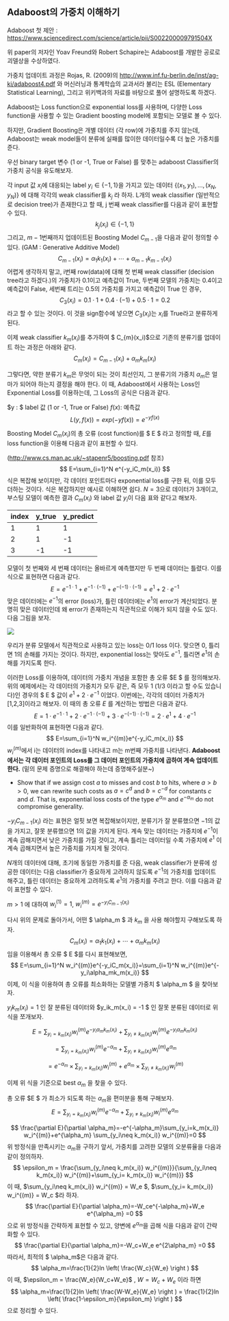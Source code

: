 ## Adaboost의 가중치 이해하기

Adaboost 첫 제안 : https://www.sciencedirect.com/science/article/pii/S002200009791504X

위 paper의 저자인 Yoav Freund와 Robert Schapire는 Adaboost를 개발한 공로로 괴델상을 수상하였다.

가중치 업데이트 과정은 Rojas, R. (2009)의 http://www.inf.fu-berlin.de/inst/ag-ki/adaboost4.pdf 와 머신러닝과 통계학습의 교과서라 불리는 ESL (Elementary Statistical Learning), 그리고 위키백과의 자료를 바탕으로 풀어 설명하도록 하겠다.

Adaboost는 Loss function으로 exponential loss를 사용하며, 다양한 Loss function을 사용할 수 있는 Gradient boosting model에 포함되는 모델로 볼 수 있다.

하지만, Gradient Boosting은 개별 데이터 (각 row)에 가중치를 주지 않는데, Adaboost는 weak model들이 분류에 실패를 많이한 데이터일수록 더 높은 가중치를 준다.

우선 binary target 변수 (1 or -1, True or False) 를 맞추는 adaboost Classifier의 가중치 공식을 유도해보자.

각 input 값 $x_i$에 대응되는 label $y_i \in \left \{ -1,1\right  \}$을 가지고 있는 데이터 $\left \{ (x_1,y_1),...,(x_N,y_N)\right \}$ 에 대해 각각의 weak classifier를 $k_j$ 라 하자. L개의 weak classifier (일반적으로 decision tree)가 존재한다고 할 때, j 번째 weak classifier를 다음과 같이 표현할 수 있다. 
$$
k_j(x_i) \in \left \{ -1,1\right \}
$$
그리고, $m-1$번째까지 업데이트된 Boosting Model $C_{m-1}$을 다음과 같이 정의할 수 있다. (GAM : Generative Additive Model)
$$
C_{m-1}(x_i)=\alpha_1k_1(x_i)+\cdots+\alpha_{m-1}k_{m-1}(x_i)
$$
어렵게 생각하지 말고, i번째 row(data)에 대해 첫 번째 weak classifier (decision tree라고 하겠다.)의 가중치가 0.1이고 예측값이 True, 두번째 모델의 가중치는 0.4이고 예측값이 False, 세번째 트리는 0.5의 가중치를 가지고 예측값이 True 인 경우,
$$
C_3(x_i) =0.1\cdot1+0.4\cdot(-1)+0.5\cdot1=0.2 
$$
라고 할 수 있는 것이다. 이 것을 sign함수에 넣으면 $C_3(x_i)$는 $x_i$를 True라고 분류하게 된다.

이제 weak classifier $k_m(x_i)$를 추가하여 $ C_{m}(x_i)$으로 기존의 분류기를 업데이트 하는 과정은 아래와 같다.
$$
C_{m}(x_i)=C_{m-1}(x_i)+\alpha_{m}k_{m}(x_i)
$$


 그렇다면, 약한 분류기 $k_m$은 무엇이 되는 것이 최선인지, 그 분류기의 가중치 $\alpha_m$은 얼마가 되어야 하는지 결정을 해야 한다. 이 때, Adaboost에서 사용하는 Loss인 Exponential Loss를 이용하는데, 그 Loss의 공식은 다음과 같다.

$y : $ label 값 (1 or -1, True or False)	$f(x) :$ 예측값
$$
L(y,f(x))=exp(-yf(x))=e^{-yf(x)}
$$


Boosting Model $C_m(x_i)$의 총 오류 (cost function)를 $ E $ 라고 정의할 때, $E$를 loss function을 이용해 다음과 같이 표현할 수 있다. 

(http://www.cs.man.ac.uk/~stapenr5/boosting.pdf 참조)
$$
E=\sum_{i=1}^N e^{-y_iC_m(x_i)}
$$
식은 복잡해 보이지만, 각 데이터 포인트마다 exponential loss를 구한 뒤, 이를 모두 더하는 것이다. 식은 복잡하지만 예시로 이해하면 쉽다. $N=3$으로 데이터가 3개이고, 부스팅 모델이 예측한 결과 $C_m(x_i)$ 와 label 값 $y_i$이 다음 표와 같다고 해보자.

| index | y_true | y_predict |
| ----- | ------ | --------- |
| 1     | 1      | 1         |
| 2     | 1      | -1        |
| 3     | -1     | -1        |

모델이 첫 번째와 세 번째 데이터는 올바르게 예측했지만 두 번째 데이터는 틀렸다. 이를 식으로 표현하면 다음과 같다.
$$
E=e^{-1\cdot1}+e^{-1\cdot(-1)}+e^{-(-1)\cdot(-1)}=e^1+2\cdot e^{-1}
$$
맞은 데이터에는 $e^{-1}$의 error (loss)가, 틀린 데이터에는 $e^1$의 error가 계산되었다. 분명히 맞은 데이터인데 왜 error가 존재하는지 직관적으로 이해가 되지 않을 수도 있다. 다음 그림을 보자.

![](https://slideplayer.com/slide/5849144/19/images/53/Exponential+Loss+Upper+Bounds+0%2F1+Loss%21+Can+prove+that.jpg)  



우리가 분류 모델에서 직관적으로 사용하고 있는 loss는 0/1 loss 이다. 맞으면 0, 틀리면 1의 손해를 가지는 것이다. 하지만, exponential loss는 맞아도 $e^{-1}$, 틀리면 $e^1$의 손해를 가지도록 한다.

이러한 Loss를 이용하여, 데이터의 가중치 개념을 포함한 총 오류 $E $ 를 정의해보자. 위의 예제에서는 각 데이터의 가중치가 모두 같은, 즉 모두 1 (1/3 이라고 할 수도 있습니다)인 경우의 $ E $ 값이 $e^1+2\cdot e^{-1}$ 이었다. 이번에는, 각각의 데이터 가중치가 [1,2,3]이라고 해보자. 이 때의 총 오류 $E$ 를 계산하는 방법은 다음과 같다.
$$
E=1\cdot e^{-1\cdot1}+2\cdot e^{-1\cdot(-1)}+3 \cdot e^{-(-1)\cdot(-1)}=2\cdot e^1+4\cdot e^{-1}
$$
이를 일반화하여 표현하면 다음과 같다.
$$
E=\sum_{i=1}^N w_i^{(m)}e^{-y_iC_m(x_i)}
$$
$w_i^{(m)}$에서 i는 데이터의 index를 나타내고 m는 m번째 가중치를 나타낸다. **Adaboost에서는 각 데이터 포인트의 Loss를 그 데이터 포인트의 가중치에 곱하여 계속 업데이트한다.** (밑의 문제 증명으로 해결해야 하는데 증명해주실분~)

- Show that if we assign cost $a$ to misses and cost $b$ to hits, where $a>b>0,$ we can rewrite such costs as $a=c^d$ and $b=c^{-d}$ for constants $c$ and $d$. That is, exponential loss costs of the type $e^{\alpha  _m}$ and $e^{-\alpha  _m}$ do not compromise generality.



 $-y_iC_{m-1}(x_i)$ 라는 표현은 얼핏 보면 복잡해보이지만, 분류기가 잘 분류했으면 $-1$의 값을 가지고,  잘못 분류했으면 $1$의 값을 가지게 된다. 계속 맞는 데이터는 가중치에 $e^{-1}$이 계속 곱해지면서 낮은 가중치를 가질 것이고, 계속 틀리는 데이터일 수록 가중치에 $e^1$ 이 계속 곱해지면서 높은 가중치를 가지게 될 것이다.



$N$개의 데이터에 대해, 초기에 동일한 가중치를 준 다음, weak classifier가 분류에 성공한 데이터는 다음 classifier가 중요하게 고려하지 않도록 $e^{-1}$의 가중치를 업데이트 해주고, 틀린 데이터는 중요하게 고려하도록 $e^1$의 가중치를 주려고 한다. 이를 다음과 같이 표현할 수 있다.

$m>1$ 에 대하여 $w_i^{(1)} = 1$,	$w_i^{(m)}=e^{-y_iC_{m-1}(x_i)}$  



다시 위의 문제로 돌아가서, 어떤 $ \alpha_m $ 과 $k_m$ 을 사용 해야할지 구해보도록 하자.
$$
C_{m}(x_i)=\alpha_1k_1(x_i)+\cdots+\alpha_{m}k_{m}(x_i)
$$
임을 이용해서 총 오류 $ E $를 다시 표현해보면,
$$
E=\sum_{i=1}^N w_i^{(m)}e^{-y_iC_m(x_i)}=\sum_{i=1}^N w_i^{(m)}e^{-y_i\alpha_mk_m(x_i)}
$$
이제, 이 식을 이용하여 총 오류를 최소화하는 모델별 가중치 $ \alpha_m $ 을 찾아보자.

$y_ik_m(x_i) = 1$ 인 잘 분류된 데이터와  $y_ik_m(x_i) = -1 $ 인 잘못 분류된 데이터로 위 식을 쪼개보자.


$$
E=\sum_{y_i=k_m(x_i)} w_i^{(m)}e^{-y_i\alpha_mk_m(x_i)}+\sum_{y_i\neq k_m(x_i)} w_i^{(m)}e^{-y_i\alpha_mk_m(x_i)}
$$

$$
=\sum_{y_i=k_m(x_i)} w_i^{(m)}e^{-\alpha_m}+\sum_{y_i\neq k_m(x_i)} w_i^{(m)}e^{\alpha_m}
$$

$$
=e^{-\alpha_m}\times \sum_{y_i=k_m(x_i)} w_i^{(m)}+e^{\alpha_m} \times \sum_{y_i\neq k_m(x_i)} w_i^{(m)}
$$

이제 위 식을 기준으로 best $\alpha_m$ 을 찾을 수 있다.   

총 오류 $E $ 가 최소가 되도록 하는 $\alpha_m$을 편미분을 통해 구해보자.
$$
E=\sum_{y_i=k_m(x_i)} w_i^{(m)}e^{-\alpha_m}+\sum_{y_i\neq k_m(x_i)} w_i^{(m)}e^{\alpha_m}
$$

$$
\frac{\partial E}{\partial \alpha_m}=-e^{-\alpha_m}\sum_{y_i=k_m(x_i)} w_i^{(m)}+e^{\alpha_m} \sum_{y_i\neq k_m(x_i)} w_i^{(m)}=0
$$
  위 방정식을 만족시키는  $\alpha_m$을 구하기 앞서, 가중치를 고려한 모델의 오분류율을 다음과 같이 정의하자.
$$
\epsilon_m = \frac{\sum_{y_i\neq k_m(x_i)} w_i^{(m)}}{\sum_{y_i\neq k_m(x_i)} w_i^{(m)}+\sum_{y_i= k_m(x_i)} w_i^{(m)}}
$$
이 때, $\sum_{y_i\neq k_m(x_i)} w_i^{(m)} = W_e $, $\sum_{y_i= k_m(x_i)} w_i^{(m)} = W_c $라 하자.
$$
\frac{\partial E}{\partial \alpha_m}=-W_ce^{-\alpha_m}+W_e e^{\alpha_m} =0
$$
으로 위 방정식을 간략하게 표현할 수 있고, 양변에 $e^{\alpha_m}$을 곱해 식을 다음과 같이 간략화할 수 있다.
$$
\frac{\partial E}{\partial \alpha_m}=-W_c+W_e e^{2\alpha_m} =0
$$
 따라서, 최적의 $ \alpha_m$은 다음과 같다.
$$
\alpha_m=\frac{1}{2}ln \left( \frac{W_c}{W_e} \right )
$$
이 때, $\epsilon_m = \frac{W_e}{W_c+W_e}$ , $W=W_c+W_e$ 이라 하면 
$$
\alpha_m=\frac{1}{2}ln \left( \frac{W-W_e}{W_e} \right ) = \frac{1}{2}ln \left( \frac{1-\epsilon_m}{\epsilon_m} \right )
$$
으로 정리할 수 있다.   


